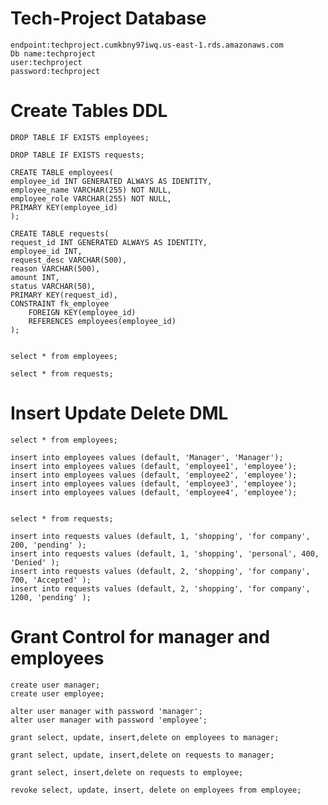 # Tech-Project Database
    endpoint:techproject.cumkbny97iwq.us-east-1.rds.amazonaws.com
    Db name:techproject
    user:techproject
    password:techproject
   
    
# Create Tables DDL

    DROP TABLE IF EXISTS employees;

    DROP TABLE IF EXISTS requests;

    CREATE TABLE employees(
    employee_id INT GENERATED ALWAYS AS IDENTITY,
    employee_name VARCHAR(255) NOT NULL,
    employee_role VARCHAR(255) NOT NULL,
    PRIMARY KEY(employee_id)
    );

    CREATE TABLE requests(
    request_id INT GENERATED ALWAYS AS IDENTITY,
    employee_id INT,
    request_desc VARCHAR(500),
    reason VARCHAR(500),
    amount INT,
    status VARCHAR(50),
    PRIMARY KEY(request_id),
    CONSTRAINT fk_employee
        FOREIGN KEY(employee_id) 
        REFERENCES employees(employee_id)
    );


    select * from employees;

    select * from requests;

# Insert Update Delete  DML 

    select * from employees;

    insert into employees values (default, 'Manager', 'Manager');
    insert into employees values (default, 'employee1', 'employee');
    insert into employees values (default, 'employee2', 'employee');
    insert into employees values (default, 'employee3', 'employee');
    insert into employees values (default, 'employee4', 'employee');


    select * from requests;

    insert into requests values (default, 1, 'shopping', 'for company', 200, 'pending' );
    insert into requests values (default, 1, 'shopping', 'personal', 400, 'Denied' );
    insert into requests values (default, 2, 'shopping', 'for company', 700, 'Accepted' );
    insert into requests values (default, 2, 'shopping', 'for company', 1200, 'pending' );

# Grant Control for manager and employees
  
    create user manager;
    create user employee;

    alter user manager with password 'manager';
    alter user manager with password 'employee';

    grant select, update, insert,delete on employees to manager;

    grant select, update, insert,delete on requests to manager;

    grant select, insert,delete on requests to employee;

    revoke select, update, insert, delete on employees from employee;
